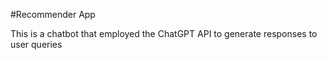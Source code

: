 #Recommender App

This is a chatbot that employed the ChatGPT API to generate responses to user queries